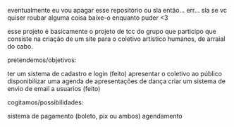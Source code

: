 eventualmente eu vou apagar esse repositório ou sla então... err... sla se vc quiser roubar alguma coisa baixe-o enquanto puder <3

esse projeto é basicamente o projeto de tcc do grupo que participo que consiste na criação de um site para o coletivo artístico humanos, de arraial do cabo.

pretendemos/objetivos:

ter um sistema de cadastro e login (feito)
apresentar o coletivo ao público
disponibilizar uma agenda de apresentações de dança
criar um sistema de envio de email a usuarios (feito)

cogitamos/possibilidades:

sistema de pagamento (boleto, pix ou ambos)
agendamento